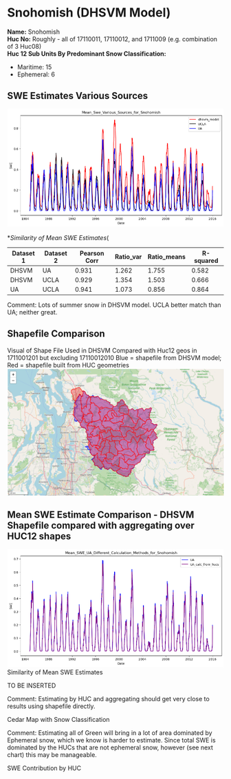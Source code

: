 # Snohomish (DHSVM Model) 


**Name:**             Snohomish <br>
**Huc No:**           Roughly - all of 17110011, 17110012, and 1711009  (e.g. combination of 3 Huc08) <br> 
**Huc 12 Sub Units By Predominant Snow Classification:**
- Maritime: 15
- Ephemeral: 6

## SWE Estimates Various Sources 
![](../basic_maps/Mean_Swe_Various_Sources_for_Snohomish.png)


**Similarity of Mean SWE Estimates*(

| Dataset 1 | Dataset 2 | Pearson Corr | Ratio_var | Ratio_means | R-squared |
|-----------|-----------|---------------|-----------|--------------|-----------|
| DHSVM     | UA        | 0.931         | 1.262     | 1.755        | 0.582     |
| DHSVM     | UCLA      | 0.929         | 1.354     | 1.503        | 0.666     |
| UA        | UCLA      | 0.941         | 1.073     | 0.856        | 0.864     |

Comment: Lots of summer snow in DHSVM model.  UCLA better match than UA; neither great.  

## Shapefile Comparison
Visual of Shape File Used in DHSVM Compared with Huc12 geos in 1711001201 but excluding 17110012010
Blue = shapefile from DHSVM model; Red = shapefile built from HUC geometries 
![](../basic_maps/Snohomish_Shapes.png)

## Mean SWE Estimate Comparison - DHSVM Shapefile compared with aggregating over HUC12 shapes 

![](../basic_maps/Mean_SWE_UA_Different_Calculation_Methods_for_Snohomish.png)
Similarity of Mean SWE Estimates

TO BE INSERTED

Comment: Estimating by HUC and aggregating should get very close to results using shapefile directly.

Cedar Map with Snow Classification


Comment: Estimating all of Green will bring in a lot of area dominated by Ephemeral snow, which we know is harder to estimate. Since total SWE is dominated by the HUCs that are not ephemeral snow, however (see next chart) this may be manageable.

SWE Contribution by HUC
